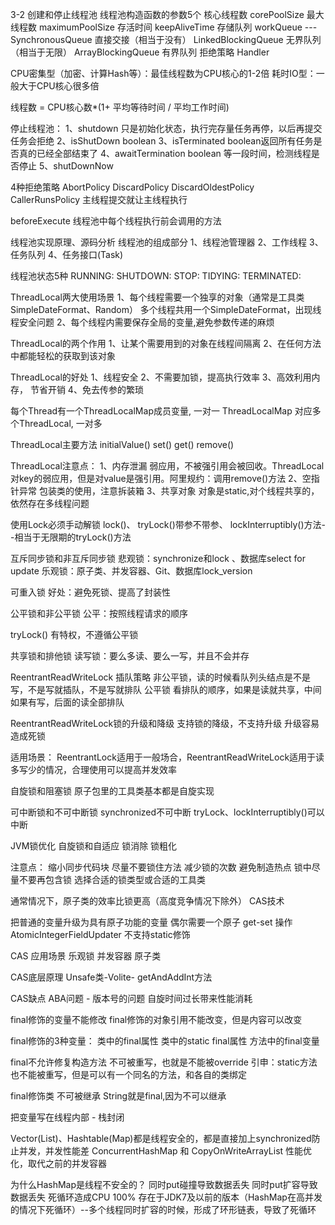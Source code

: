 3-2
    创建和停止线程池
        线程池构造函数的参数5个
        核心线程数 corePoolSize
        最大线程数 maximumPoolSize
        存活时间  keepAliveTime
        存储队列 workQueue ---SynchronousQueue 直接交接（相当于没有）
                             LinkedBlockingQueue 无界队列（相当于无限）
                             ArrayBlockingQueue 有界队列
        拒绝策略 Handler
        
        
CPU密集型（加密、计算Hash等）：最佳线程数为CPU核心的1-2倍
耗时IO型：一般大于CPU核心很多倍

线程数 = CPU核心数*(1+ 平均等待时间 / 平均工作时间)


停止线程池：
    1、shutdown 只是初始化状态，执行完存量任务再停，以后再提交任务会拒绝
    2、isShutDown boolean
    3、isTerminated boolean返回所有任务是否真的已经全部结束了
    4、awaitTermination boolean 等一段时间，检测线程是否停止
    5、shutDownNow 
    
    
4种拒绝策略
    AbortPolicy
    DiscardPolicy
    DiscardOldestPolicy
    CallerRunsPolicy 主线程提交就让主线程执行
    
beforeExecute
    线程池中每个线程执行前会调用的方法
    
线程池实现原理、源码分析
    线程池的组成部分
        1、线程池管理器
        2、工作线程
        3、任务队列
        4、任务接口(Task)
        
线程池状态5种
    RUNNING: 
    SHUTDOWN:
    STOP:
    TIDYING:
    TERMINATED:
    
    
    
ThreadLocal两大使用场景
    1、每个线程需要一个独享的对象（通常是工具类SimpleDateFormat、Random）
        多个线程共用一个SimpleDateFormat，出现线程安全问题
    2、每个线程内需要保存全局的变量,避免参数传递的麻烦
    

ThreadLocal的两个作用
    1、让某个需要用到的对象在线程间隔离
    2、在任何方法中都能轻松的获取到该对象
    
ThreadLocal的好处
    1、线程安全
    2、不需要加锁，提高执行效率
    3、高效利用内存， 节省开销
    4、免去传参的繁琐
    
每个Thread有一个ThreadLocalMap成员变量, 一对一
ThreadLocalMap 对应多个ThreadLocal, 一对多

ThreadLocal主要方法
    initialValue()
    set()
    get()
    remove()
    
ThreadLocal注意点：
    1、内存泄漏
    弱应用，不被强引用会被回收。ThreadLocal对key的弱应用，但是对value是强引用。阿里规约：调用remove()方法
    2、空指针异常
    包装类的使用，注意拆装箱
    3、共享对象
    对象是static,对个线程共享的，依然存在多线程问题
    
    
使用Lock必须手动解锁
    lock()、
    tryLock()带参不带参、
    lockInterruptibly()方法--相当于无限期的tryLock()方法
    
互斥同步锁和非互斥同步锁
    悲观锁：synchronize和lock 、数据库select for update
    乐观锁：原子类、并发容器、Git、数据库lock_version
    
可重入锁
    好处：避免死锁、提高了封装性
    
    
公平锁和非公平锁
    公平：按照线程请求的顺序
    
tryLock() 有特权，不遵循公平锁
    
    
共享锁和排他锁
    读写锁：要么多读、要么一写，并且不会并存
    
ReentrantReadWriteLock 插队策略
    非公平锁，读的时候看队列头结点是不是写，不是写就插队，不是写就排队
    公平锁 看排队的顺序，如果是读就共享，中间如果有写，后面的读全部排队
    
ReentrantReadWriteLock锁的升级和降级
    支持锁的降级，不支持升级
    升级容易造成死锁
    
   适用场景： ReentrantLock适用于一般场合，ReentrantReadWriteLock适用于读多写少的情况，合理使用可以提高并发效率
   
自旋锁和阻塞锁
    原子包里的工具类基本都是自旋实现
    
可中断锁和不可中断锁
    synchronized不可中断
    tryLock、lockInterruptibly()可以中断
    
JVM锁优化
    自旋锁和自适应
    锁消除
    锁粗化
   
   注意点：
   缩小同步代码块
   尽量不要锁住方法
   减少锁的次数
   避免制造热点
   锁中尽量不要再包含锁
   选择合适的锁类型或合适的工具类
   
   
通常情况下，原子类的效率比锁更高（高度竞争情况下除外） CAS技术

把普通的变量升级为具有原子功能的变量 偶尔需要一个原子 get-set 操作
    AtomicIntegerFieldUpdater
    不支持static修饰
    
    
CAS 应用场景
    乐观锁
    并发容器
    原子类
    
   CAS底层原理 Unsafe类-Volite- getAndAddInt方法
   
CAS缺点
    ABA问题 - 版本号的问题
    自旋时间过长带来性能消耗
    
final修饰的变量不能修改
final修饰的对象引用不能改变，但是内容可以改变

final修饰的3种变量：
    类中的final属性
    类中的static final属性
    方法中的final变量
    
final不允许修复构造方法
不可被重写，也就是不能被override    引申：static方法也不能被重写，但是可以有一个同名的方法，和各自的类绑定

final修饰类
    不可被继承 String就是final,因为不可以继承
    
    
把变量写在线程内部 - 栈封闭


Vector(List)、Hashtable(Map)都是线程安全的，都是直接加上synchronized防止并发，并发性能差
ConcurrentHashMap 和 CopyOnWriteArrayList 性能优化，取代之前的并发容器

为什么HashMap是线程不安全的？
    同时put碰撞导致数据丢失
    同时put扩容导致数据丢失
    死循环造成CPU 100%  存在于JDK7及以前的版本（HashMap在高并发的情况下死循环）--多个线程同时扩容的时候，形成了环形链表，导致了死循环